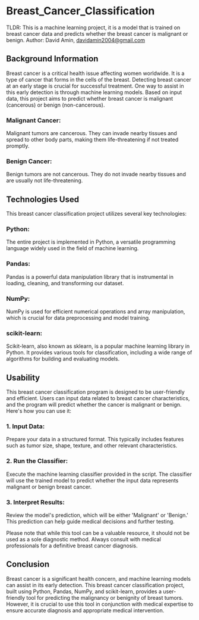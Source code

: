 # Breast_Cancer_Classification
TLDR: This is a machine learning project, it is a model that is trained on breast cancer data and predicts whether the breast cancer is malignant or benign. 
Author: David Amin, davidamin2004@gmail.com

## Background Information
Breast cancer is a critical health issue affecting women worldwide. It is a type of cancer that forms in the cells of the breast. Detecting breast cancer at an early stage is crucial for successful treatment. One way to assist in this early detection is through machine learning models. Based on input data, this project aims to predict whether breast cancer is malignant (cancerous) or benign (non-cancerous).

### Malignant Cancer:
Malignant tumors are cancerous. They can invade nearby tissues and spread to other body parts, making them life-threatening if not treated promptly.
### Benign Cancer:
Benign tumors are not cancerous. They do not invade nearby tissues and are usually not life-threatening.

## Technologies Used
This breast cancer classification project utilizes several key technologies:
### Python:
The entire project is implemented in Python, a versatile programming language widely used in the field of machine learning.
### Pandas:
Pandas is a powerful data manipulation library that is instrumental in loading, cleaning, and transforming our dataset.
### NumPy:
NumPy is used for efficient numerical operations and array manipulation, which is crucial for data preprocessing and model training.
### scikit-learn:
Scikit-learn, also known as sklearn, is a popular machine learning library in Python. It provides various tools for classification, including a wide range of algorithms for building and evaluating models.

## Usability
This breast cancer classification program is designed to be user-friendly and efficient. Users can input data related to breast cancer characteristics, and the program will predict whether the cancer is malignant or benign. Here's how you can use it:
### 1. Input Data: 
Prepare your data in a structured format. This typically includes features such as tumor size, shape, texture, and other relevant characteristics.
### 2. Run the Classifier: 
Execute the machine learning classifier provided in the script. The classifier will use the trained model to predict whether the input data represents malignant or benign breast cancer.
### 3. Interpret Results: 
Review the model's prediction, which will be either 'Malignant' or 'Benign.' This prediction can help guide medical decisions and further testing.

Please note that while this tool can be a valuable resource, it should not be used as a sole diagnostic method. Always consult with medical professionals for a definitive breast cancer diagnosis.

## Conclusion
Breast cancer is a significant health concern, and machine learning models can assist in its early detection. This breast cancer classification project, built using Python, Pandas, NumPy, and scikit-learn, provides a user-friendly tool for predicting the malignancy or benignity of breast tumors. However, it is crucial to use this tool in conjunction with medical expertise to ensure accurate diagnosis and appropriate medical intervention.
